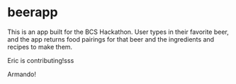 # beerapp

This is an app built for the BCS Hackathon. User types in their favorite beer, and the app returns food pairings for that beer and the ingredients and recipes to make them.

Eric is contributing!sss

Armando!